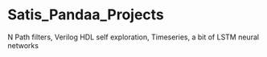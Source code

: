 # Satis_Pandaa_Projects
N Path filters, Verilog HDL self exploration, Timeseries, a bit of LSTM neural networks
